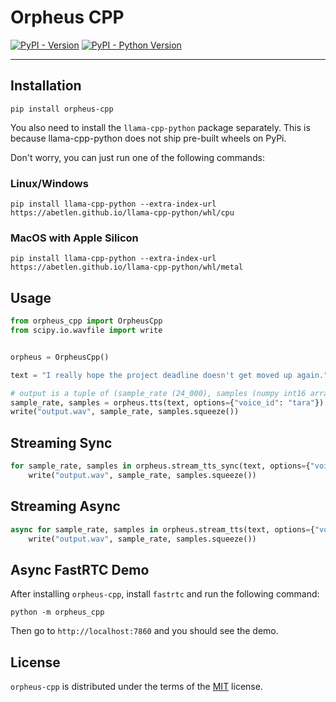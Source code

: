 # Orpheus CPP

[![PyPI - Version](https://img.shields.io/pypi/v/orpheus-cpp.svg)](https://pypi.org/project/orpheus-cpp)
[![PyPI - Python Version](https://img.shields.io/pypi/pyversions/orpheus-cpp.svg)](https://pypi.org/project/orpheus-cpp)

-----

## Installation

```console
pip install orpheus-cpp
```

You also need to install the `llama-cpp-python` package separately. This is because llama-cpp-python does not ship pre-built wheels on PyPi.

Don't worry, you can just run one of the following commands:

### Linux/Windows
```console
pip install llama-cpp-python --extra-index-url https://abetlen.github.io/llama-cpp-python/whl/cpu
```

### MacOS with Apple Silicon
```console
pip install llama-cpp-python --extra-index-url https://abetlen.github.io/llama-cpp-python/whl/metal
```

## Usage

```python
from orpheus_cpp import OrpheusCpp
from scipy.io.wavfile import write


orpheus = OrpheusCpp()

text = "I really hope the project deadline doesn't get moved up again."

# output is a tuple of (sample_rate (24_000), samples (numpy int16 array))
sample_rate, samples = orpheus.tts(text, options={"voice_id": "tara"})
write("output.wav", sample_rate, samples.squeeze())
```

## Streaming Sync

```python
for sample_rate, samples in orpheus.stream_tts_sync(text, options={"voice_id": "tara"}):
    write("output.wav", sample_rate, samples.squeeze())
``` 

## Streaming Async

```python
async for sample_rate, samples in orpheus.stream_tts(text, options={"voice_id": "tara"}):
    write("output.wav", sample_rate, samples.squeeze())
``` 

## Async FastRTC Demo

After installing `orpheus-cpp`, install `fastrtc` and run the following command:

```console
python -m orpheus_cpp
```

Then go to `http://localhost:7860` and you should see the demo.

## License

`orpheus-cpp` is distributed under the terms of the [MIT](https://spdx.org/licenses/MIT.html) license.
